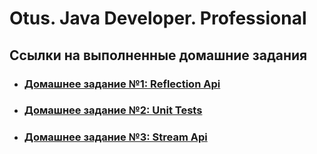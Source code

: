 # Otus. Java Developer. Professional

## Ссылки на выполненные домашние задания

* ### [Домашнее задание №1: Reflection Api](homework-01-reflection-api/README.md)
* ### [Домашнее задание №2: Unit Tests](homework-02-unut-tests/README.md)
* ### [Домашнее задание №3: Stream Api](homework-03-stream-api/README.md)